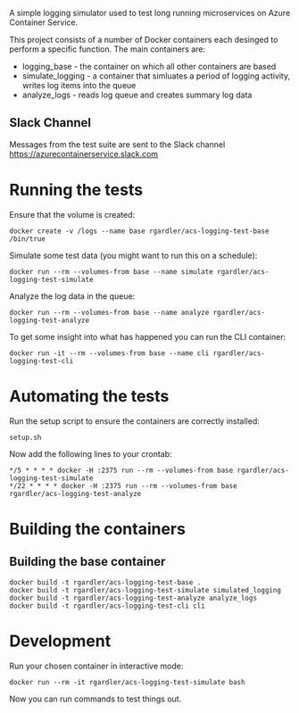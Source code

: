 A simple logging simulator used to test long running microservices on Azure Container Service.

This project consists of a number of Docker containers each desinged to perform a specific function. The main containers are:

  * logging_base - the container on which all other containers are based
  * simulate_logging - a container that simluates a period of logging activity, writes log items into the queue
  * analyze_logs - reads log queue and creates summary log data

## Slack Channel

Messages from the test suite are sent to the Slack channel https://azurecontainerservice.slack.com

# Running the tests

Ensure that the volume is created:

```
docker create -v /logs --name base rgardler/acs-logging-test-base /bin/true
```

Simulate some test data (you might want to run this on a schedule):

```
docker run --rm --volumes-from base --name simulate rgardler/acs-logging-test-simulate
```

Analyze the log data in the queue:

```
docker run --rm --volumes-from base --name analyze rgardler/acs-logging-test-analyze
```

To get some insight into what has happened you can run the CLI container:

```
docker run -it --rm --volumes-from base --name cli rgardler/acs-logging-test-cli
```

# Automating the tests

Run the setup script to ensure the containers are correctly installed:

```
setup.sh
```

Now add the following lines to your crontab:

```
*/5 * * * * docker -H :2375 run --rm --volumes-from base rgardler/acs-logging-test-simulate
*/22 * * * * docker -H :2375 run --rm --volumes-from base rgardler/acs-logging-test-analyze
```

# Building the containers

## Building the base container

```
docker build -t rgardler/acs-logging-test-base .
docker build -t rgardler/acs-logging-test-simulate simulated_logging
docker build -t rgardler/acs-logging-test-analyze analyze_logs
docker build -t rgardler/acs-logging-test-cli cli
```

# Development

Run your chosen container in interactive mode:

```
docker run --rm -it rgardler/acs-logging-test-simulate bash
```

Now you can run commands to test things out.
